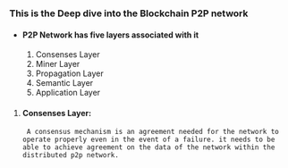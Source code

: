 ### This is the Deep dive into the Blockchain P2P network

- #### P2P Network has five layers associated with it

    1. Consenses Layer
    2. Miner Layer
    3. Propagation Layer
    4. Semantic Layer
    5. Application Layer


1. #### Consenses Layer:
        A consensus mechanism is an agreement needed for the network to operate properly even in the event of a failure. it needs to be able to achieve agreement on the data of the network within the distributed p2p network.

